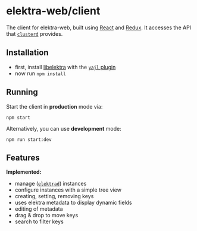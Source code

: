 # elektra-web/client

The client for elektra-web, built using
[React](https://facebook.github.io/react/) and [Redux](http://redux.js.org/). It
accesses the API that [`clusterd`](../clusterd/) provides.


## Installation

 * first, install [libelektra](http://libelektra.org/) with the [`yajl` plugin](http://tree.libelektra.org/src/plugins/yajl/)
 * now run `npm install`


## Running

Start the client in **production** mode via:

```
npm start
```

Alternatively, you can use **development** mode:

```
npm run start:dev
```


## Features

**Implemented:**

 - manage ([`elektrad`](../elektrad/)) instances
 - configure instances with a simple tree view
 - creating, setting, removing keys
 - uses elektra metadata to display dynamic fields
 - editing of metadata
 - drag & drop to move keys
 - search to filter keys
